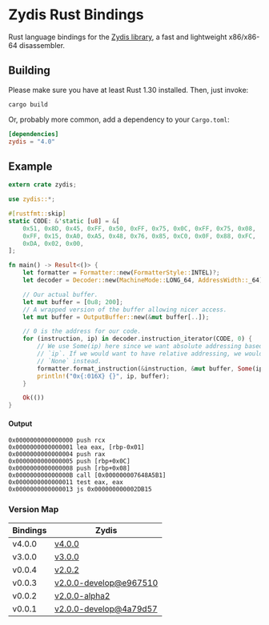 Zydis Rust Bindings
===================

Rust language bindings for the [Zydis library](https://github.com/zyantific/zydis), a fast and lightweight x86/x86-64 disassembler.

## Building
Please make sure you have at least Rust 1.30 installed. Then, just invoke:

```
cargo build
```

Or, probably more common, add a dependency to your `Cargo.toml`:

```toml
[dependencies]
zydis = "4.0"
```

## Example
```rust
extern crate zydis;

use zydis::*;

#[rustfmt::skip]
static CODE: &'static [u8] = &[
    0x51, 0x8D, 0x45, 0xFF, 0x50, 0xFF, 0x75, 0x0C, 0xFF, 0x75, 0x08,
    0xFF, 0x15, 0xA0, 0xA5, 0x48, 0x76, 0x85, 0xC0, 0x0F, 0x88, 0xFC,
    0xDA, 0x02, 0x00,
];

fn main() -> Result<()> {
    let formatter = Formatter::new(FormatterStyle::INTEL)?;
    let decoder = Decoder::new(MachineMode::LONG_64, AddressWidth::_64)?;

    // Our actual buffer.
    let mut buffer = [0u8; 200];
    // A wrapped version of the buffer allowing nicer access.
    let mut buffer = OutputBuffer::new(&mut buffer[..]);

    // 0 is the address for our code.
    for (instruction, ip) in decoder.instruction_iterator(CODE, 0) {
        // We use Some(ip) here since we want absolute addressing based on the given
        // `ip`. If we would want to have relative addressing, we would use
        // `None` instead.
        formatter.format_instruction(&instruction, &mut buffer, Some(ip), None)?;
        println!("0x{:016X} {}", ip, buffer);
    }

    Ok(())
}
```

#### Output
```
0x0000000000000000 push rcx
0x0000000000000001 lea eax, [rbp-0x01]
0x0000000000000004 push rax
0x0000000000000005 push [rbp+0x0C]
0x0000000000000008 push [rbp+0x08]
0x000000000000000B call [0x000000007648A5B1]
0x0000000000000011 test eax, eax
0x0000000000000013 js 0x000000000002DB15
```


### Version Map


| Bindings | Zydis                                                                                                      |
|----------|------------------------------------------------------------------------------------------------------------|
| v4.0.0   | [v4.0.0](https://github.com/zyantific/zydis/releases/tag/v4.0.0)                                           |
| v3.0.0   | [v3.0.0](https://github.com/zyantific/zydis/releases/tag/v3.0.0)                                           |
| v0.0.4   | [v2.0.2](https://github.com/zyantific/zydis/tree/v2.0.2)                                                   |
| v0.0.3   | [v2.0.0-develop@e967510](https://github.com/zyantific/zydis/tree/e967510fb251cf39a3556942b58218a9dcac5554) |
| v0.0.2   | [v2.0.0-alpha2](https://github.com/zyantific/zydis/tree/v2.0.0-alpha2)                                     |
| v0.0.1   | [v2.0.0-develop@4a79d57](https://github.com/zyantific/zydis/tree/4a79d5762ea7f15a5961733cc6d3a7704d3d5206) |
